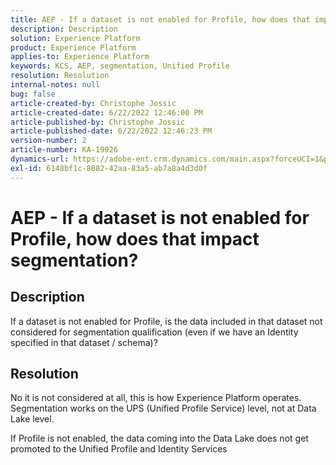 ```yaml
---
title: AEP - If a dataset is not enabled for Profile, how does that impact segmentation?
description: Description
solution: Experience Platform
product: Experience Platform
applies-to: Experience Platform
keywords: KCS, AEP, segmentation, Unified Profile
resolution: Resolution
internal-notes: null
bug: false
article-created-by: Christophe Jossic
article-created-date: 6/22/2022 12:46:00 PM
article-published-by: Christophe Jossic
article-published-date: 6/22/2022 12:46:23 PM
version-number: 2
article-number: KA-19926
dynamics-url: https://adobe-ent.crm.dynamics.com/main.aspx?forceUCI=1&pagetype=entityrecord&etn=knowledgearticle&id=203a4843-29f2-ec11-bb3d-6045bd0158c7
exl-id: 6148bf1c-8082-42aa-83a5-ab7a8a4d3d0f
---
```

# AEP - If a dataset is not enabled for Profile, how does that impact segmentation?

## Description

If a dataset is not enabled for Profile, is the data included in that dataset not considered for segmentation qualification (even if we have an Identity specified in that dataset / schema)?

## Resolution


No it is not considered at all, this is how Experience Platform operates. Segmentation works on the UPS (Unified Profile Service) level, not at Data Lake level.

If Profile is not enabled, the data coming into the Data Lake does not get promoted to the Unified Profile and Identity Services
